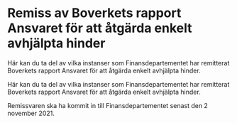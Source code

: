 # Remiss av Boverkets rapport Ansvaret för att åtgärda enkelt avhjälpta hinder

Här kan du ta del av vilka instanser som Finansdepartementet har remitterat Boverkets rapport Ansvaret för att åtgärda enkelt avhjälpta hinder.

Här kan du ta del av vilka instanser som Finansdepartementet har remitterat Boverkets rapport Ansvaret för att åtgärda enkelt avhjälpta hinder.

Remissvaren ska ha kommit in till Finansdepartementet senast den 2 november 2021.
